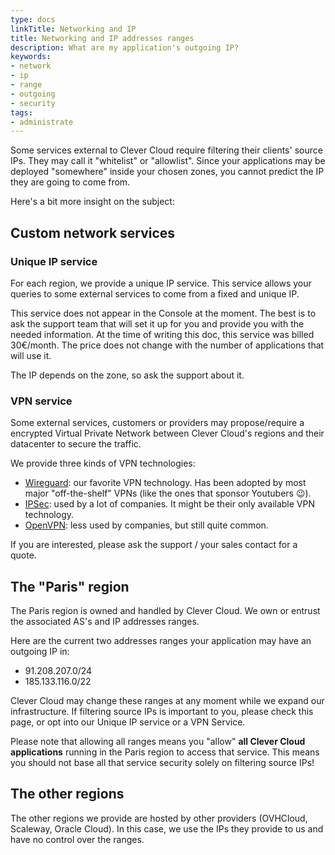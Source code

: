 ```yaml
---
type: docs
linkTitle: Networking and IP
title: Networking and IP addresses ranges
description: What are my application's outgoing IP?
keywords:
- network
- ip
- range
- outgoing
- security
tags:
- administrate
---
```


Some services external to Clever Cloud require filtering their clients' source IPs. They
may call it "whitelist" or "allowlist". Since your applications may be deployed
"somewhere" inside your chosen zones, you cannot predict the IP they are going to
come from.

Here's a bit more insight on the subject:

## Custom network services

### Unique IP service

For each region, we provide a unique IP service.
This service allows your queries to some external services to come from a fixed and unique IP.

This service does not appear in the Console at the moment.
The best is to ask the support team that will set it up for you and provide you with the needed information.
At the time of writing this doc, this service was billed 30€/month.
The price does not change with the number of applications that will use it.

The IP depends on the zone, so ask the support about it.

### VPN service

Some external services, customers or providers may propose/require a encrypted Virtual Private Network between Clever
Cloud's regions and their datacenter to secure the traffic.

We provide three kinds of VPN technologies:

- [Wireguard](https://www.wireguard.com/): our favorite VPN technology. Has been adopted
  by most major "off-the-shelf" VPNs (like the ones that sponsor Youtubers 😉).
- [IPSec](https://www.wikiwand.com/fr/IPsec): used by a lot of companies. It might be
  their only available VPN technology.
- [OpenVPN](https://openvpn.net/): less used by companies, but still quite common.

If you are interested, please ask the support / your sales contact for a quote.

## The "Paris" region

The Paris region is owned and handled by Clever Cloud. We own or entrust the associated AS's and
IP addresses ranges.

Here are the current two addresses ranges your application may have an outgoing IP in:

- 91.208.207.0/24
- 185.133.116.0/22

Clever Cloud may change these ranges at any moment while we expand our infrastructure. If
filtering source IPs is important to you, please check this page, or opt into our Unique
IP service or a VPN Service.

Please note that allowing all ranges means you "allow" **all Clever Cloud
applications** running in the Paris region to access that service.
This means you should not base all that service security solely on filtering source IPs!

## The other regions

The other regions we provide are hosted by other providers (OVHCloud, Scaleway, Oracle Cloud).
In this case, we use the IPs they provide to us and have no control over the ranges.

